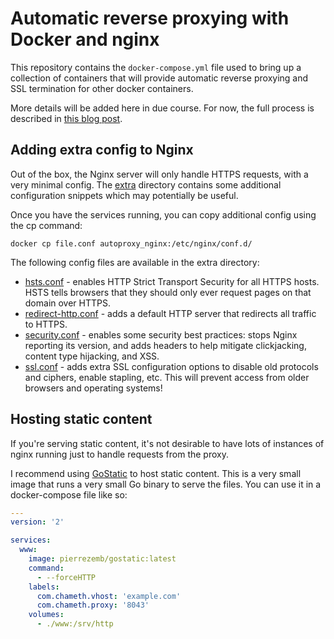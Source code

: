 # Automatic reverse proxying with Docker and nginx

This repository contains the `docker-compose.yml` file used to bring up
a collection of containers that will provide automatic reverse proxying
and SSL termination for other docker containers.

More details will be added here in due course. For now, the full process
is described in [this blog post](https://www.chameth.com/2016/05/21/docker-automatic-nginx-proxy).

## Adding extra config to Nginx

Out of the box, the Nginx server will only handle HTTPS requests,
with a very minimal config. The [extra](extra/) directory contains
some additional configuration snippets which may potentially be
useful.

Once you have the services running, you can copy additional config
using the cp command:

```
docker cp file.conf autoproxy_nginx:/etc/nginx/conf.d/
```

The following config files are available in the extra directory:

 * [hsts.conf](extra/hsts.conf) - enables HTTP Strict Transport Security for
   all HTTPS hosts. HSTS tells browsers that they should only ever request
   pages on that domain over HTTPS.
 * [redirect-http.conf](extra/redirect-http.conf) - adds a default HTTP
   server that redirects all traffic to HTTPS.
 * [security.conf](extra/security.conf) - enables some security best
   practices: stops Nginx reporting its version, and adds headers to
   help mitigate clickjacking, content type hijacking, and XSS.
 * [ssl.conf](extra/ssl.conf) - adds extra SSL configuration options to
   disable old protocols and ciphers, enable stapling, etc. This will prevent
   access from older browsers and operating systems!

## Hosting static content

If you're serving static content, it's not desirable to have lots of
instances of nginx running just to handle requests from the proxy.

I recommend using [GoStatic](https://github.com/PierreZ/goStatic) to
host static content. This is a very small image that runs a very
small Go binary to serve the files. You can use it in a docker-compose
file like so:

```yaml
---
version: '2'

services:
  www:
    image: pierrezemb/gostatic:latest
    command:
      - --forceHTTP
    labels:
      com.chameth.vhost: 'example.com'
      com.chameth.proxy: '8043'
    volumes:
      - ./www:/srv/http
```

